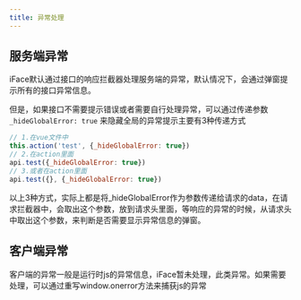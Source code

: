 ```yaml
---
title: 异常处理
---
```



## 服务端异常

iFace默认通过接口的响应拦截器处理服务端的异常，默认情况下，会通过弹窗提示所有的接口异常信息。

但是，如果接口不需要提示错误或者需要自行处理异常，可以通过传递参数`_hideGlobalError: true` 来隐藏全局的异常提示主要有3种传递方式

```javascript
// 1.在vue文件中
this.action('test', {_hideGlobalError: true})
// 2.在action里面
api.test({_hideGlobalError: true})
// 3.或者在action里面
api.test({}, {_hideGlobalError: true})
```

以上3种方式，实际上都是将_hideGlobalError作为参数传递给请求的data，在请求拦截器中，会取出这个参数，放到请求头里面，等响应的异常的时候，从请求头中取出这个参数，来判断是否需要显示异常信息的弹窗。

## 客户端异常

客户端的异常一般是运行时js的异常信息，iFace暂未处理，此类异常。如果需要处理，可以通过重写window.onerror方法来捕获js的异常